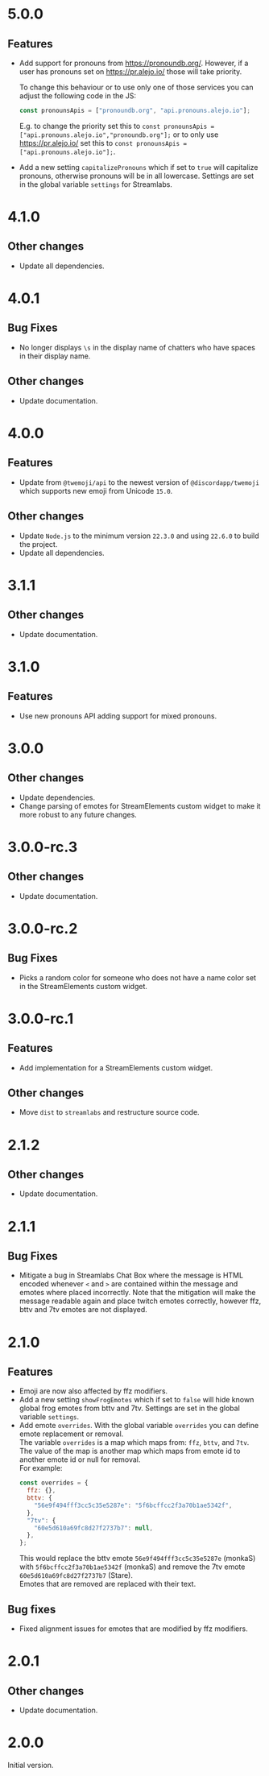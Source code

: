 # 5.0.0

## Features

- Add support for pronouns from <https://pronoundb.org/>.
  However, if a user has pronouns set on <https://pr.alejo.io/> those will take priority.

  To change this behaviour or to use only one of those services you can adjust the following code in the JS:

  ```js
  const pronounsApis = ["pronoundb.org", "api.pronouns.alejo.io"];
  ```

  E.g. to change the priority set this to `const pronounsApis = ["api.pronouns.alejo.io","pronoundb.org"];` or to only use <https://pr.alejo.io/> set this to `const pronounsApis = ["api.pronouns.alejo.io"];`.

- Add a new setting `capitalizePronouns` which if set to `true` will capitalize pronouns, otherwise pronouns will be in all lowercase.
  Settings are set in the global variable `settings` for Streamlabs.

# 4.1.0

## Other changes

- Update all dependencies.

# 4.0.1

## Bug Fixes

- No longer displays `\s` in the display name of chatters who have spaces in their display name.

## Other changes

- Update documentation.

# 4.0.0

## Features

- Update from `@twemoji/api` to the newest version of `@discordapp/twemoji` which supports new emoji from Unicode `15.0`.

## Other changes

- Update `Node.js` to the minimum version `22.3.0` and using `22.6.0` to build the project.
- Update all dependencies.

# 3.1.1

## Other changes

- Update documentation.

# 3.1.0

## Features

- Use new pronouns API adding support for mixed pronouns.

# 3.0.0

## Other changes

- Update dependencies.
- Change parsing of emotes for StreamElements custom widget to make it more robust to any future changes.

# 3.0.0-rc.3

## Other changes

- Update documentation.

# 3.0.0-rc.2

## Bug Fixes

- Picks a random color for someone who does not have a name color set in the StreamElements custom widget.

# 3.0.0-rc.1

## Features

- Add implementation for a StreamElements custom widget.

## Other changes

- Move `dist` to `streamlabs` and restructure source code.

# 2.1.2

## Other changes

- Update documentation.

# 2.1.1

## Bug Fixes

- Mitigate a bug in Streamlabs Chat Box where the message is HTML encoded whenever `<` and `>` are contained within the message and emotes where placed incorrectly.
  Note that the mitigation will make the message readable again and place twitch emotes correctly, however ffz, bttv and 7tv emotes are not displayed.

# 2.1.0

## Features

- Emoji are now also affected by ffz modifiers.
- Add a new setting `showFrogEmotes` which if set to `false` will hide known global frog emotes from bttv and 7tv.
  Settings are set in the global variable `settings`.
- Add emote `overrides`.
  With the global variable `overrides` you can define emote replacement or removal.  
  The variable `overrides` is a map which maps from: `ffz`, `bttv`, and `7tv`.
  The value of the map is another map which maps from emote id to another emote id or null for removal.  
  For example:
  ```js
  const overrides = {
    ffz: {},
    bttv: {
      "56e9f494fff3cc5c35e5287e": "5f6bcffcc2f3a70b1ae5342f",
    },
    "7tv": {
      "60e5d610a69fc8d27f2737b7": null,
    },
  };
  ```
  This would replace the bttv emote `56e9f494fff3cc5c35e5287e` (monkaS) with `5f6bcffcc2f3a70b1ae5342f` (monkaS) and remove the 7tv emote `60e5d610a69fc8d27f2737b7` (Stare).  
  Emotes that are removed are replaced with their text.

## Bug fixes

- Fixed alignment issues for emotes that are modified by ffz modifiers.

# 2.0.1

## Other changes

- Update documentation.

# 2.0.0

Initial version.
